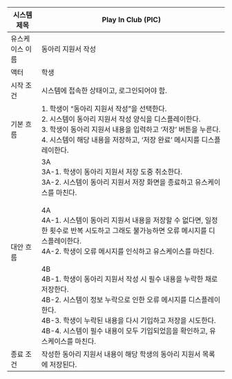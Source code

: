 | 시스템 제목 | Play In Club (PIC) |
| --- | --- |
| 유스케이스 이름 | 동아리 지원서 작성 |
| 액터 | 학생 |
| 시작 조건 | 시스템에 접속한 상태이고, 로그인되어야 함. |
| 기본 흐름 | 1. 학생이 “동아리 지원서 작성”을 선택한다. <br> 2. 시스템이 동아리 지원서 작성 양식을 디스플레이한다. <br> 3. 학생이 동아리 지원서 내용을 입력하고 ‘저장’ 버튼을 누른다.<br> 4. 시스템이 해당 내용을 저장하고, ‘저장 완료’ 메시지를 디스플레이한다. |
| 대안 흐름 | 3A <br> 3A-1. 학생이 동아리 지원서 저장 도중 취소한다. <br> 3A-2. 시스템이 동아리 지원서 저장 화면을 종료하고 유스케이스를 마친다. <br> <br> 4A <br> 4A-1. 시스템이 동아리 지원서 내용을 저장할 수 없다면, 일정한 횟수로 반복 시도하고 그래도 불가능하면 오류 메시지를 디스플레이한다. <br> 4A-2. 학생이 오류 메시지를 인식하고 유스케이스를 마친다. <br> <br> 4B <br> 4B-1. 학생이 동아리 지원서 작성 시 필수 내용을 누락한 채로 저장한다. <br> 4B-2. 시스템이 정보 누락으로 인한 오류 메시지를 디스플레이한다. <br> 4B-3. 학생이 누락된 내용을 다시 기입하고 저장을 시도한다. <br> 4B-4. 시스템이 필수 내용이 모두 기입되었음을 확인하고, 유스케이스를 마친다. |
| 종료 조건 | 작성한 동아리 지원서 내용이 해당 학생의 동아리 지원서 목록에 저장된다. |
